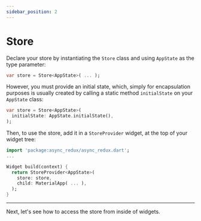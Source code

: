 ```yaml
---
sidebar_position: 2
---
```


# Store

Declare your store by instantiating the `Store` class and using `AppState` as the type parameter:

```dart
var store = Store<AppState>( ... );
```  

However, you must provide an initial state, which, simply for encapsulation purposes is usually
created by calling a static method `initialState` on your `AppState` class:

```dart
var store = Store<AppState>(
  initialState: AppState.initialState(),
);
```  

Then, to use the store, add it in a `StoreProvider` widget, at the top of your widget tree:

```dart
import 'package:async_redux/async_redux.dart';
...

Widget build(context) {
  return StoreProvider<AppState>(
    store: store,
    child: MaterialApp( ... ), 
  );                      
}
```

<hr></hr>

Next, let's see how to access the store from inside of widgets.

